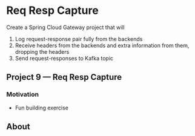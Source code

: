 # Req Resp Capture

Create a Spring Cloud Gateway project that will 
1. Log request-response pair fully from the backends
2. Receive headers from the backends and extra information from them, dropping the headers
3. Send request-responses to Kafka topic

## Project 9 — Req Resp Capture

### Motivation

- Fun building exercise 

## About


